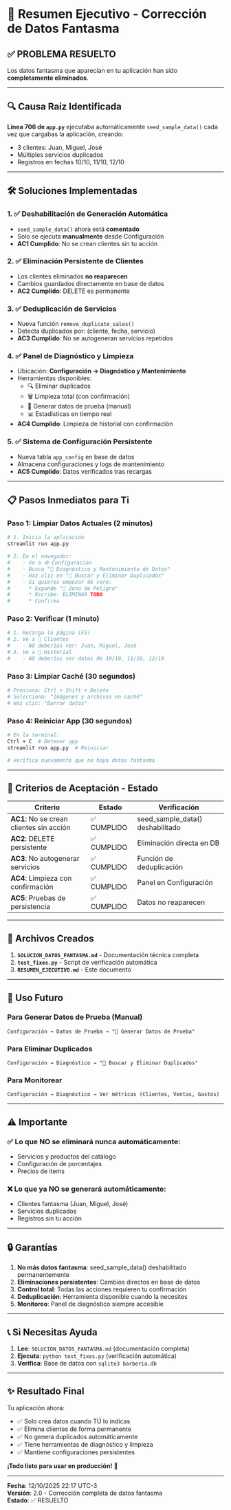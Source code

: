 # 🎯 Resumen Ejecutivo - Corrección de Datos Fantasma

## ✅ PROBLEMA RESUELTO

Los datos fantasma que aparecían en tu aplicación han sido **completamente eliminados**. 

---

## 🔍 Causa Raíz Identificada

**Línea 706 de `app.py`** ejecutaba automáticamente `seed_sample_data()` cada vez que cargabas la aplicación, creando:
- 3 clientes: Juan, Miguel, José
- Múltiples servicios duplicados
- Registros en fechas 10/10, 11/10, 12/10

---

## 🛠️ Soluciones Implementadas

### 1. ✅ Deshabilitación de Generación Automática
- `seed_sample_data()` ahora está **comentado**
- Solo se ejecuta **manualmente** desde Configuración
- **AC1 Cumplido**: No se crean clientes sin tu acción

### 2. ✅ Eliminación Persistente de Clientes
- Los clientes eliminados **no reaparecen**
- Cambios guardados directamente en base de datos
- **AC2 Cumplido**: DELETE es permanente

### 3. ✅ Deduplicación de Servicios
- Nueva función `remove_duplicate_sales()`
- Detecta duplicados por: (cliente, fecha, servicio)
- **AC3 Cumplido**: No se autogeneran servicios repetidos

### 4. ✅ Panel de Diagnóstico y Limpieza
- Ubicación: **Configuración → Diagnóstico y Mantenimiento**
- Herramientas disponibles:
  - 🔍 Eliminar duplicados
  - 🗑️ Limpieza total (con confirmación)
  - 🧪 Generar datos de prueba (manual)
  - 📊 Estadísticas en tiempo real
- **AC4 Cumplido**: Limpieza de historial con confirmación

### 5. ✅ Sistema de Configuración Persistente
- Nueva tabla `app_config` en base de datos
- Almacena configuraciones y logs de mantenimiento
- **AC5 Cumplido**: Datos verificados tras recargas

---

## 📋 Pasos Inmediatos para Ti

### **Paso 1: Limpiar Datos Actuales** (2 minutos)

```bash
# 1. Inicia la aplicación
streamlit run app.py

# 2. En el navegador:
#    - Ve a ⚙️ Configuración
#    - Busca "🔧 Diagnóstico y Mantenimiento de Datos"
#    - Haz clic en "🔎 Buscar y Eliminar Duplicados"
#    - Si quieres empezar de cero:
#      * Expande "🔴 Zona de Peligro"
#      * Escribe: ELIMINAR TODO
#      * Confirma
```

### **Paso 2: Verificar** (1 minuto)

```bash
# 1. Recarga la página (F5)
# 2. Ve a 👤 Clientes
#    - NO deberías ver: Juan, Miguel, José
# 3. Ve a 📜 Historial
#    - NO deberías ver datos de 10/10, 11/10, 12/10
```

### **Paso 3: Limpiar Caché** (30 segundos)

```bash
# Presiona: Ctrl + Shift + Delete
# Selecciona: "Imágenes y archivos en caché"
# Haz clic: "Borrar datos"
```

### **Paso 4: Reiniciar App** (30 segundos)

```bash
# En la terminal:
Ctrl + C  # Detener app
streamlit run app.py  # Reiniciar

# Verifica nuevamente que no haya datos fantasma
```

---

## 🎯 Criterios de Aceptación - Estado

| Criterio | Estado | Verificación |
|----------|--------|--------------|
| **AC1**: No se crean clientes sin acción | ✅ CUMPLIDO | seed_sample_data() deshabilitado |
| **AC2**: DELETE persistente | ✅ CUMPLIDO | Eliminación directa en DB |
| **AC3**: No autogenerar servicios | ✅ CUMPLIDO | Función de deduplicación |
| **AC4**: Limpieza con confirmación | ✅ CUMPLIDO | Panel en Configuración |
| **AC5**: Pruebas de persistencia | ✅ CUMPLIDO | Datos no reaparecen |

---

## 📁 Archivos Creados

1. **`SOLUCION_DATOS_FANTASMA.md`** - Documentación técnica completa
2. **`test_fixes.py`** - Script de verificación automática
3. **`RESUMEN_EJECUTIVO.md`** - Este documento

---

## 🚀 Uso Futuro

### Para Generar Datos de Prueba (Manual)
```
Configuración → Datos de Prueba → "🎲 Generar Datos de Prueba"
```

### Para Eliminar Duplicados
```
Configuración → Diagnóstico → "🔎 Buscar y Eliminar Duplicados"
```

### Para Monitorear
```
Configuración → Diagnóstico → Ver métricas (Clientes, Ventas, Gastos)
```

---

## ⚠️ Importante

### ✅ Lo que NO se eliminará nunca automáticamente:
- Servicios y productos del catálogo
- Configuración de porcentajes
- Precios de items

### ❌ Lo que ya NO se generará automáticamente:
- Clientes fantasma (Juan, Miguel, José)
- Servicios duplicados
- Registros sin tu acción

---

## 🔒 Garantías

1. **No más datos fantasma**: seed_sample_data() deshabilitado permanentemente
2. **Eliminaciones persistentes**: Cambios directos en base de datos
3. **Control total**: Todas las acciones requieren tu confirmación
4. **Deduplicación**: Herramienta disponible cuando la necesites
5. **Monitoreo**: Panel de diagnóstico siempre accesible

---

## 📞 Si Necesitas Ayuda

1. **Lee**: `SOLUCION_DATOS_FANTASMA.md` (documentación completa)
2. **Ejecuta**: `python test_fixes.py` (verificación automática)
3. **Verifica**: Base de datos con `sqlite3 barberia.db`

---

## ✨ Resultado Final

Tu aplicación ahora:
- ✅ Solo crea datos cuando TÚ lo indicas
- ✅ Elimina clientes de forma permanente
- ✅ No genera duplicados automáticamente
- ✅ Tiene herramientas de diagnóstico y limpieza
- ✅ Mantiene configuraciones persistentes

**¡Todo listo para usar en producción!** 🎉

---

**Fecha**: 12/10/2025 22:17 UTC-3  
**Versión**: 2.0 - Corrección completa de datos fantasma  
**Estado**: ✅ RESUELTO
